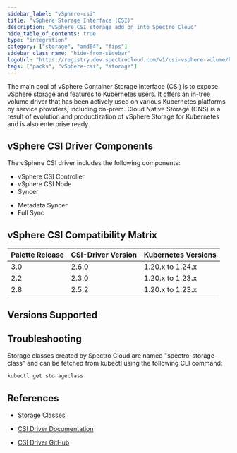 ```yaml
---
sidebar_label: "vSphere-csi"
title: "vSphere Storage Interface (CSI)"
description: "vSphere CSI storage add on into Spectro Cloud"
hide_table_of_contents: true
type: "integration"
category: ["storage", "amd64", "fips"]
sidebar_class_name: "hide-from-sidebar"
logoUrl: "https://registry.dev.spectrocloud.com/v1/csi-vsphere-volume/blobs/sha256:2cd106b353cb492d4647a1562fe59db6a1aeb792333900fe4e15237f899298b5?type=image/png"
tags: ["packs", "vSphere-csi", "storage"]
---
```


The main goal of vSphere Container Storage Interface (CSI) is to expose vSphere storage and features to Kubernetes
users. It offers an in-tree volume driver that has been actively used on various Kubernetes platforms by service
providers, including on-prem. Cloud Native Storage (CNS) is a result of evolution and productization of vSphere Storage
for Kubernetes and is also enterprise ready.

## vSphere CSI Driver Components

<!-- vale off -->

The vSphere CSI driver includes the following components:

- vSphere CSI Controller
- vSphere CSI Node
- Syncer
<!-- vale on -->
- Metadata Syncer
- Full Sync

## vSphere CSI Compatibility Matrix

| Palette Release | CSI-Driver Version | Kubernetes Versions |
| --------------- | ------------------ | ------------------- |
| 3.0             | 2.6.0              | 1.20.x to 1.24.x    |
| 2.2             | 2.3.0              | 1.20.x to 1.23.x    |
| 2.8             | 2.5.2              | 1.20.x to 1.23.x    |

## Versions Supported

<Tabs queryString="versions">
<TabItem label="2.6.x" value="2.6.x">

</TabItem>

<TabItem label="2.5.x" value="2.5.x">

</TabItem>
<TabItem label="2.3.x" value="2.3.x">

</TabItem>
</Tabs>

## Troubleshooting

Storage classes created by Spectro Cloud are named "spectro-storage-class" and can be fetched from kubectl using the
following CLI command:

```bash
kubectl get storageclass
```

## References

- [Storage Classes](https://kubernetes.io/docs/concepts/storage/storage-classes)

- [CSI Driver Documentation](https://vsphere-csi-driver.sigs.k8s.io/)

- [CSI Driver GitHub](https://github.com/kubernetes-sigs/vsphere-csi-driver)
